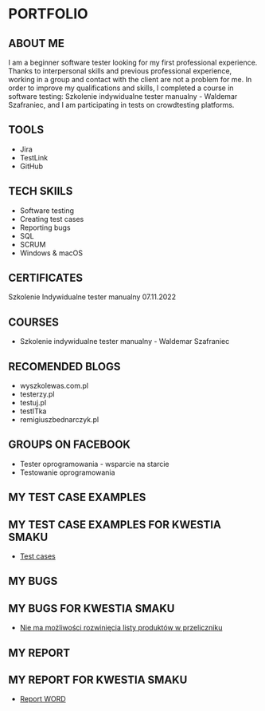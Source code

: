# PORTFOLIO
## ABOUT ME
I am a beginner software tester looking for my first professional experience. Thanks to interpersonal skills and previous professional experience, working in a group and contact with the client are not a problem for me. In order to improve my qualifications and skills, I completed a course in software testing: Szkolenie indywidualne tester manualny - Waldemar Szafraniec, and I am participating in tests on crowdtesting platforms.
## TOOLS
* Jira
* TestLink
* GitHub
## TECH SKIILS
* Software testing
* Creating test cases
* Reporting bugs
* SQL
* SCRUM
* Windows & macOS
## CERTIFICATES
Szkolenie Indywidualne tester manualny 07.11.2022
## COURSES
* Szkolenie indywidualne tester manualny - Waldemar Szafraniec
## RECOMENDED BLOGS
* wyszkolewas.com.pl
* testerzy.pl
* testuj.pl
* testITka
* remigiuszbednarczyk.pl
## GROUPS ON FACEBOOK
* Tester oprogramowania - wsparcie na starcie
* Testowanie oprogramowania
## MY TEST CASE EXAMPLES
## MY TEST CASE EXAMPLES FOR KWESTIA SMAKU
* [Test cases](https://drive.google.com/file/d/1RTE09-O0-3413zHiPTvHGQRbojaxn94_/view?usp=sharing)
## MY BUGS
## MY BUGS FOR KWESTIA SMAKU
* [Nie ma możliwości rozwinięcia listy produktów w przeliczniku ](https://docs.google.com/document/d/1ty-ABKNZS-S9fFBjzUQzNQhZU9awHDFM/edit)
## MY REPORT
## MY REPORT FOR KWESTIA SMAKU
* [Report WORD](https://docs.google.com/document/d/15wjDJPvCi11k7bVnQ80QtP4SY-arKE81/edit?usp=sharing&ouid=110511672575617992024&rtpof=true&sd=true)
